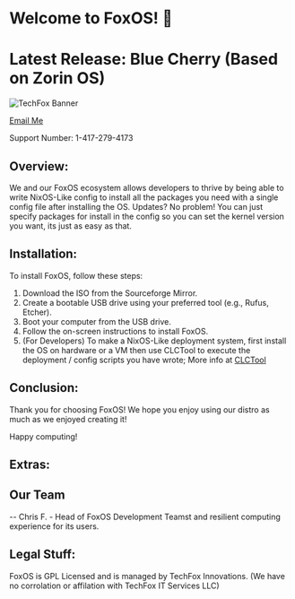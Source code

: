 # Welcome to FoxOS! 🦊

# Latest Release: Blue Cherry (Based on Zorin OS)

![TechFox Banner](https://github.com/TechFox-Innovations/FoxOS/blob/master/TechFox2.png)

[Email Me](mailto:techfoxinnovations@gmail.com)

Support Number: 1-417-279-4173

## Overview:

We and our FoxOS ecosystem allows developers to thrive by being able to write NixOS-Like config to install all the packages you need with a single config file after installing the OS. Updates? No problem! You can just specify packages for install in the config so you can set the kernel version you want, its just as easy as that.

## Installation:

To install FoxOS, follow these steps:

1. Download the ISO from the Sourceforge Mirror.
2. Create a bootable USB drive using your preferred tool (e.g., Rufus, Etcher).
3. Boot your computer from the USB drive.
4. Follow the on-screen instructions to install FoxOS.
5. (For Developers) To make a NixOS-Like deployment system, first install the OS on hardware or a VM then use CLCTool to execute the deployment / config scripts you have wrote; More info at [CLCTool](https://github.com/TechFox-Innovations/CLCTool)

## Conclusion:

Thank you for choosing FoxOS! We hope you enjoy using our distro as much as we enjoyed creating it!

Happy computing!

## Extras: 

## Our Team

-- Chris F. - Head of FoxOS Development Teamst and resilient computing experience for its users.

## Legal Stuff:

FoxOS is GPL Licensed and is managed by TechFox Innovations. (We have no corrolation or affilation with TechFox IT Services LLC)
